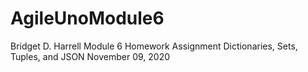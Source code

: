 # AgileUnoModule6
Bridget D. Harrell
Module 6 Homework Assignment
Dictionaries, Sets, Tuples, and JSON
November 09, 2020
